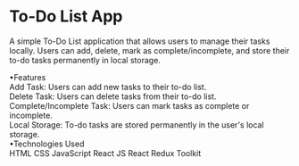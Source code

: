 # To-Do List App


A simple To-Do List application that allows users to manage their tasks locally. Users can add, delete, mark as complete/incomplete, and store their to-do tasks permanently in local storage.

•Features<br>
Add Task: Users can add new tasks to their to-do list.<br>
Delete Task: Users can delete tasks from their to-do list.<br>
Complete/Incomplete Task: Users can mark tasks as complete or incomplete.<br>
Local Storage: To-do tasks are stored permanently in the user's local storage.<br>
•Technologies Used<br>
HTML
CSS
JavaScript
React JS
React Redux Toolkit
